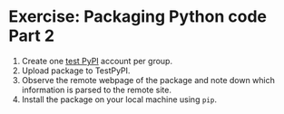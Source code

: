 # Exercise: Packaging Python code Part 2

1. Create one [test PyPI](https://test.pypi.org/) account per group.
2. Upload package to TestPyPI.
3. Observe the remote webpage of the package and note down which information is parsed to the remote site.
4. Install the package on your local machine using `pip`.
